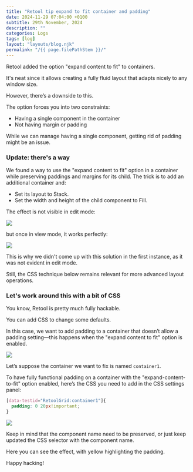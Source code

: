 ```yaml
---
title: "Retool tip expand to fit container and padding"
date: 2024-11-29 07:04:00 +0100
subtitle: 29th November, 2024
description: ""
categories: Logs
tags: [log]
layout: "layouts/blog.njk"
permalink: "/{{ page.filePathStem }}/"
---
```


Retool added the option "expand content to fit" to containers.

It's neat since it allows creating a fully fluid layout that adapts nicely to any window size.

However, there’s a downside to this.

The option forces you into two constraints:

- Having a single component in the container
- Not having margin or padding

While we can manage having a single component, getting rid of padding might be an issue.

### Update: there's a way

We found a way to use the "expand content to fit" option in a container while preserving paddings and margins for its child. The trick is to add an additional container and:

- Set its layout to Stack.
- Set the width and height of the child component to Fill.

The effect is not visible in edit mode:

![](/assets/blog/retool-tip-expand-to-fit-container-and-padding/03.png)

but once in view mode, it works perfectly:

![](/assets/blog/retool-tip-expand-to-fit-container-and-padding/04.png)

This is why we didn't come up with this solution in the first instance, as it was not evident in edit mode.

Still, the CSS technique below remains relevant for more advanced layout operations.

### Let's work around this with a bit of CSS

You know, Retool is pretty much fully hackable.

You can add CSS to change some defaults.

In this case, we want to add padding to a container that doesn’t allow a padding setting—this happens when the "expand content to fit" option is enabled.

![](/assets/blog/retool-tip-expand-to-fit-container-and-padding/01.png)

Let’s suppose the container we want to fix is named `container1`.

To have fully functional padding on a container with the "expand-content-to-fit" option enabled, here’s the CSS you need to add in the CSS settings panel:

```css
[data-testid="RetoolGrid:container1"]{
  padding: 0 20px!important;
}
```

![](/assets/blog/retool-tip-expand-to-fit-container-and-padding/02.png)

Keep in mind that the component name need to be preserved, or just keep updated the CSS selector with the component name.

Here you can see the effect, with yellow highlighting the padding.

Happy hacking!

